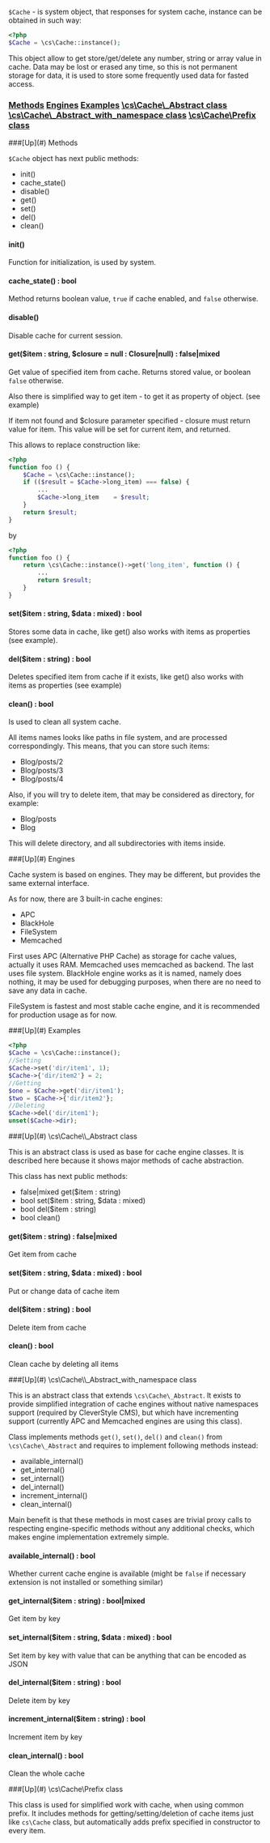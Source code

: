 `$Cache` - is system object, that responses for system cache, instance can be obtained in such way:
```php
<?php
$Cache = \cs\Cache::instance();
```

This object allow to get store/get/delete any number, string or array value in cache. Data may be lost or erased any time, so this is not permanent storage for data, it is used to store some frequently used data for fasted access.

### [Methods](#methods) [Engines](#engines) [Examples](#examples) [\cs\Cache\\_Abstract class](#abstract-class) [\cs\Cache\\_Abstract_with_namespace class](#abstract-with-namespace-class) [\cs\Cache\Prefix class](#prefix-class)

<a name="methods" />
###[Up](#) Methods

`$Cache` object has next public methods:
* init()
* cache_state()
* disable()
* get()
* set()
* del()
* clean()

#### init()
Function for initialization, is used by system.

#### cache_state() : bool
Method returns boolean value, `true` if cache enabled, and `false` otherwise.

#### disable()
Disable cache for current session.

#### get($item : string, $closure = null : Closure|null) : false|mixed
Get value of specified item from cache. Returns stored value, or boolean `false` otherwise.

Also there is simplified way to get item - to get it as property of object. (see example)

If item not found and $closure parameter specified - closure must return value for item. This value will be set for current item, and returned.

This allows to replace construction like:

```php
<?php
function foo () {
    $Cache = \cs\Cache::instance();
    if (($result = $Cache->long_item) === false) {
        ...
        $Cache->long_item    = $result;
    }
    return $result;
}
```

by

```php
<?php
function foo () {
    return \cs\Cache::instance()->get('long_item', function () {
        ...
        return $result;
    }
}
```

#### set($item : string, $data : mixed) : bool
Stores some data in cache, like get() also works with items as properties (see example).

#### del($item : string) : bool
Deletes specified item from cache if it exists, like get() also works with items as properties (see example)

#### clean() : bool
Is used to clean all system cache.

All items names looks like paths in file system, and are processed correspondingly. This means, that you can store such items:
* Blog/posts/2
* Blog/posts/3
* Blog/posts/4

Also, if you will try to delete item, that may be considered as directory, for example:
* Blog/posts
* Blog

This will delete directory, and all subdirectories with items inside.

<a name="engines" />
###[Up](#) Engines

Cache system is based on engines. They may be different, but provides the same external interface.

As for now, there are 3 built-in cache engines:
* APC
* BlackHole
* FileSystem
* Memcached

First uses APC (Alternative PHP Cache) as storage for cache values, actually it uses RAM. Memcached uses memcached as backend. The last uses file system. BlackHole engine works as it is named, namely does nothing, it may be used for debugging purposes, when there are no need to save any data in cache.

FileSystem is fastest and most stable cache engine, and it is recommended for production usage as for now.

<a name="examples" />
###[Up](#) Examples

```php
<?php
$Cache = \cs\Cache::instance();
//Setting
$Cache->set('dir/item1', 1);
$Cache->{'dir/item2'} = 2;
//Getting
$one = $Cache->get('dir/item1');
$two = $Cache->{'dir/item2'};
//Deleting
$Cache->del('dir/item1');
unset($Cache->dir);
```

<a name="abstract-class" />
###[Up](#) \cs\Cache\\_Abstract class

This is an abstract class is used as base for cache engine classes. It is described here because it shows major methods of cache abstraction.

This class has next public methods:
* false|mixed get($item : string)
* bool set($item : string, $data : mixed)
* bool del($item : string)
* bool clean()

#### get($item : string) : false|mixed
Get item from cache

#### set($item : string, $data : mixed) : bool
Put or change data of cache item

#### del($item : string) : bool
Delete item from cache

#### clean() : bool
Clean cache by deleting all items

<a name="abstract-with-namespace-class" />
###[Up](#) \cs\Cache\\_Abstract_with_namespace class

This is an abstract class that extends `\cs\Cache\_Abstract`. It exists to provide simplified integration of cache engines without native namespaces support (required by CleverStyle CMS), but which have incrementing support (currently APC and Memcached engines are using this class).

Class implements methods `get()`, `set()`, `del()` and `clean()` from ``\cs\Cache\_Abstract`` and requires to implement following methods instead:
* available_internal()
* get_internal()
* set_internal()
* del_internal()
* increment_internal()
* clean_internal()

Main benefit is that these methods in most cases are trivial proxy calls to respecting engine-specific methods without any additional checks, which makes engine implementation extremely simple.

#### available_internal() : bool
Whether current cache engine is available (might be `false` if necessary extension is not installed or something similar)

#### get_internal($item : string) : bool|mixed
Get item by key

#### set_internal($item : string, $data : mixed) : bool
Set item by key with value that can be anything that can be encoded as JSON

#### del_internal($item : string) : bool
Delete item by key

#### increment_internal($item : string) : bool
Increment item by key

#### clean_internal() : bool
Clean the whole cache

<a name="prefix-class" />
###[Up](#) \cs\Cache\Prefix class

This class is used for simplified work with cache, when using common prefix.
It includes methods for getting/setting/deletion of cache items just like `cs\Cache` class, but automatically adds prefix specified in constructor to every item.
